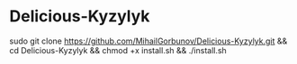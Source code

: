 # Delicious-Kyzylyk

sudo git clone https://github.com/MihailGorbunov/Delicious-Kyzylyk.git && cd Delicious-Kyzylyk && chmod +x install.sh && ./install.sh